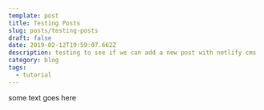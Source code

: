 ```yaml
---
template: post
title: Testing Posts
slug: posts/testing-posts
draft: false
date: 2019-02-12T19:59:07.662Z
description: testing to see if we can add a new post with netlify cms
category: blog
tags:
  - tutorial
---
```

some text goes here
